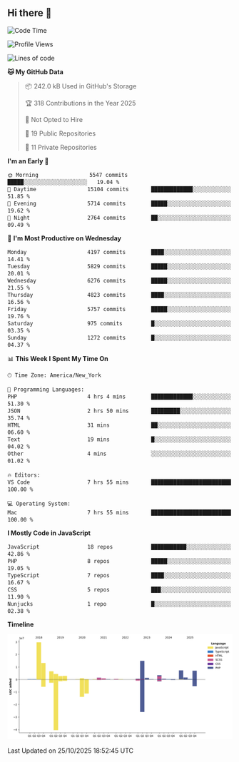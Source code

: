## Hi there 👋

<!--START_SECTION:waka-->
![Code Time](http://img.shields.io/badge/Code%20Time-430%20hrs%2027%20mins-blue)

![Profile Views](http://img.shields.io/badge/Profile%20Views-0-blue)

![Lines of code](https://img.shields.io/badge/From%20Hello%20World%20I%27ve%20Written-98.6%20million%20lines%20of%20code-blue)

**🐱 My GitHub Data** 

> 📦 242.0 kB Used in GitHub's Storage 
 > 
> 🏆 318 Contributions in the Year 2025
 > 
> 🚫 Not Opted to Hire
 > 
> 📜 19 Public Repositories 
 > 
> 🔑 11 Private Repositories 
 > 
**I'm an Early 🐤** 

```text
🌞 Morning                5547 commits        █████░░░░░░░░░░░░░░░░░░░░   19.04 % 
🌆 Daytime                15104 commits       █████████████░░░░░░░░░░░░   51.85 % 
🌃 Evening                5714 commits        █████░░░░░░░░░░░░░░░░░░░░   19.62 % 
🌙 Night                  2764 commits        ██░░░░░░░░░░░░░░░░░░░░░░░   09.49 % 
```
📅 **I'm Most Productive on Wednesday** 

```text
Monday                   4197 commits        ████░░░░░░░░░░░░░░░░░░░░░   14.41 % 
Tuesday                  5829 commits        █████░░░░░░░░░░░░░░░░░░░░   20.01 % 
Wednesday                6276 commits        █████░░░░░░░░░░░░░░░░░░░░   21.55 % 
Thursday                 4823 commits        ████░░░░░░░░░░░░░░░░░░░░░   16.56 % 
Friday                   5757 commits        █████░░░░░░░░░░░░░░░░░░░░   19.76 % 
Saturday                 975 commits         █░░░░░░░░░░░░░░░░░░░░░░░░   03.35 % 
Sunday                   1272 commits        █░░░░░░░░░░░░░░░░░░░░░░░░   04.37 % 
```


📊 **This Week I Spent My Time On** 

```text
🕑︎ Time Zone: America/New_York

💬 Programming Languages: 
PHP                      4 hrs 4 mins        █████████████░░░░░░░░░░░░   51.30 % 
JSON                     2 hrs 50 mins       █████████░░░░░░░░░░░░░░░░   35.74 % 
HTML                     31 mins             ██░░░░░░░░░░░░░░░░░░░░░░░   06.60 % 
Text                     19 mins             █░░░░░░░░░░░░░░░░░░░░░░░░   04.02 % 
Other                    4 mins              ░░░░░░░░░░░░░░░░░░░░░░░░░   01.02 % 

🔥 Editors: 
VS Code                  7 hrs 55 mins       █████████████████████████   100.00 % 

💻 Operating System: 
Mac                      7 hrs 55 mins       █████████████████████████   100.00 % 
```

**I Mostly Code in JavaScript** 

```text
JavaScript               18 repos            ███████████░░░░░░░░░░░░░░   42.86 % 
PHP                      8 repos             █████░░░░░░░░░░░░░░░░░░░░   19.05 % 
TypeScript               7 repos             ████░░░░░░░░░░░░░░░░░░░░░   16.67 % 
CSS                      5 repos             ███░░░░░░░░░░░░░░░░░░░░░░   11.90 % 
Nunjucks                 1 repo              █░░░░░░░░░░░░░░░░░░░░░░░░   02.38 % 
```



**Timeline**

![Lines of Code chart](https://raw.githubusercontent.com/wilbertcaba/wilbertcaba/main/assets/bar_graph.png)


 Last Updated on 25/10/2025 18:52:45 UTC
<!--END_SECTION:waka-->

<!--
**wilbertcaba/wilbertcaba** is a ✨ _special_ ✨ repository because its `README.md` (this file) appears on your GitHub profile.

Here are some ideas to get you started:

- 🔭 I’m currently working on ...
- 🌱 I’m currently learning ...
- 👯 I’m looking to collaborate on ...
- 🤔 I’m looking for help with ...
- 💬 Ask me about ...
- 📫 How to reach me: ...
- 😄 Pronouns: ...
- ⚡ Fun fact: ...
-->
